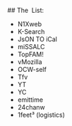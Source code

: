 ## The  List:

- N1Xweb
- K-Search
- JsON TO iCal
- miSSALC
- TopFAM!
- vMozilla
- OCW-self
- Tfv
- YT
- YC
- emittime
- 24chanw
- 1feet³ (logistics)
